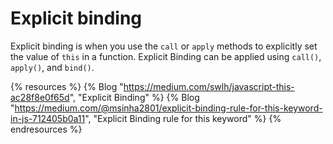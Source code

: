 # Explicit binding

Explicit binding is when you use the `call` or `apply` methods to explicitly set the value of `this` in a function. Explicit Binding can be applied using `call()`, `apply()`, and `bind()`.

{% resources %}
  {% Blog "https://medium.com/swlh/javascript-this-ac28f8e0f65d", "Explicit Binding" %}
  {% Blog "https://medium.com/@msinha2801/explicit-binding-rule-for-this-keyword-in-js-712405b0a11", "Explicit Binding rule for this keyword" %}
{% endresources %}
